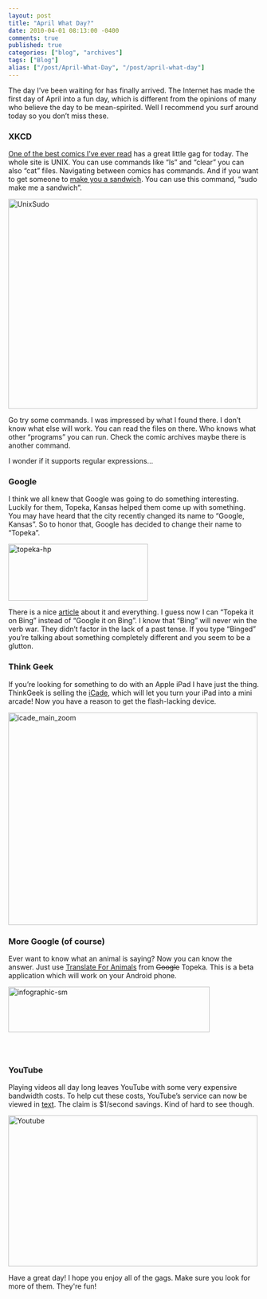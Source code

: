 ```yaml
---
layout: post
title: "April What Day?"
date: 2010-04-01 08:13:00 -0400
comments: true
published: true
categories: ["blog", "archives"]
tags: ["Blog"]
alias: ["/post/April-What-Day", "/post/april-what-day"]
---
```

<!-- more -->

<p>The day I&rsquo;ve been waiting for has finally arrived. The Internet has made the first day of April into a fun day, which is different from the opinions of many who believe the day to be mean-spirited. Well I recommend you surf around today so you don&rsquo;t miss these.</p>
<h3>XKCD</h3>
<p><a href="http://xkcd.com/" target="_blank">One of the best comics I&rsquo;ve ever read</a> has a great little gag for today. The whole site is UNIX. You can use commands like &ldquo;ls&rdquo; and &ldquo;clear&rdquo; you can also &ldquo;cat&rdquo; files. Navigating between comics has commands. And if you want to get someone to <a href="http://xkcd.com/149/" target="_blank">make you a sandwich</a>. You can use this command, &ldquo;sudo make me a sandwich&rdquo;.</p>
<p><a href="http://brendan.enrick.com/files/media/image/WindowsLiveWriter/AprilWhatDay_7082/UnixSudo_2.png"><img style="border: 0px none; display: inline;" title="UnixSudo" src="http://brendan.enrick.com/files/media/image/WindowsLiveWriter/AprilWhatDay_7082/UnixSudo_thumb.png" border="0" alt="UnixSudo" width="500" height="421" /></a></p>
<p>Go try some commands. I was impressed by what I found there. I don&rsquo;t know what else will work. You can read the files on there. Who knows what other &ldquo;programs&rdquo; you can run. Check the comic archives maybe there is another command.</p>
<p>I wonder if it supports regular expressions&hellip;</p>
<h3>Google</h3>
<p>I think we all knew that Google was going to do something interesting. Luckily for them, Topeka, Kansas helped them come up with something. You may have heard that the city recently changed its name to &ldquo;Google, Kansas&rdquo;. So to honor that, Google has decided to change their name to &ldquo;Topeka&rdquo;.</p>
<p><a href="http://brendan.enrick.com/files/media/image/WindowsLiveWriter/AprilWhatDay_7082/topeka-hp_2.gif"><img style="border: 0px none; display: inline;" title="topeka-hp" src="http://brendan.enrick.com/files/media/image/WindowsLiveWriter/AprilWhatDay_7082/topeka-hp_thumb.gif" border="0" alt="topeka-hp" width="280" height="114" /></a></p>
<p>There is a nice <a href="http://googleblog.blogspot.com/2010/04/different-kind-of-company-name.html" target="_blank">article</a> about it and everything. I guess now I can &ldquo;Topeka it on Bing&rdquo; instead of &ldquo;Google it on Bing&rdquo;. I know that &ldquo;Bing&rdquo; will never win the verb war. They didn&rsquo;t factor in the lack of a past tense. If you type &ldquo;Binged&rdquo; you&rsquo;re talking about something completely different and you seem to be a glutton.</p>
<h3>Think Geek</h3>
<p>If you&rsquo;re looking for something to do with an Apple iPad I have just the thing. ThinkGeek is selling the <a href="http://www.thinkgeek.com/stuff/41/iCade.shtml?icpg=Carousel_iCade_1" target="_blank">iCade</a>, which will let you turn your iPad into a mini arcade! Now you have a reason to get the flash-lacking device.</p>
<p><a href="http://brendan.enrick.com/files/media/image/WindowsLiveWriter/AprilWhatDay_7082/icade_main_zoom_2.jpg"><img style="border: 0px none; display: inline;" title="icade_main_zoom" src="http://brendan.enrick.com/files/media/image/WindowsLiveWriter/AprilWhatDay_7082/icade_main_zoom_thumb.jpg" border="0" alt="icade_main_zoom" width="500" height="426" /></a></p>
<h3>More Google (of course)</h3>
<p>Ever want to know what an animal is saying? Now you can know the answer. Just use <a href="http://www.google.co.uk/intl/en/landing/translateforanimals/" target="_blank">Translate For Animals</a> from <span style="text-decoration: line-through;">Google</span> Topeka. This is a beta application which will work on your Android phone.</p>
<p><a href="http://brendan.enrick.com/files/media/image/WindowsLiveWriter/AprilWhatDay_7082/infographic-sm_2.png"><img style="border: 0px none; display: inline;" title="infographic-sm" src="http://brendan.enrick.com/files/media/image/WindowsLiveWriter/AprilWhatDay_7082/infographic-sm_thumb.png" border="0" alt="infographic-sm" width="404" height="91" /></a></p>
<h3>&nbsp;</h3>
<h3>YouTube</h3>
<p>Playing videos all day long leaves YouTube with some very expensive bandwidth costs. To help cut these costs, YouTube&rsquo;s service can now be viewed in <a href="http://youtube-global.blogspot.com/2010/03/textp-saves-youtube-bandwidth-money.html" target="_blank">text</a>. The claim is $1/second savings. Kind of hard to see though.</p>
<p><a href="http://brendan.enrick.com/files/media/image/WindowsLiveWriter/AprilWhatDay_7082/Youtube_2.png"><img style="border: 0px none; display: inline;" title="Youtube" src="http://brendan.enrick.com/files/media/image/WindowsLiveWriter/AprilWhatDay_7082/Youtube_thumb.png" border="0" alt="Youtube" width="500" height="303" /></a></p>
<p>Have a great day! I hope you enjoy all of the gags. Make sure you look for more of them. They're fun!</p>
